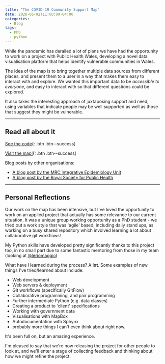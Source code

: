 ```yaml
---
title: "The COVID-19 Community Support Map"
date: 2020-06-02T11:00:00-04:00
categories:
  - Blog
tags:
  - PhD
  - python
---
```


While the pandemic has derailed a lot of plans we have had the opportunity to work on a project with Public Health Wales, developing a novel data visualisation platform that helps identify vulnerable communities in Wales. 

The idea of the map is to bring together multiple data sources from different places, and present them to a user in a way that makes them easy to interact with and explore. We wanted this important data to be *accessible to everyone*, and easy to interact with so that different questions could be explored. 

It also takes the interesting approach of juxtaposing support and need, using variables that indicate people may be well supported as well as those that suggest they might be vulnerable. 

***

## Read all about it

[See the code](https://github.com/DynamicGenetics/COVID-19-Community-Response){: .btn .btn--success}

[Visit the map!](https://covidresponsemap.wales/){: .btn .btn--success}

Blog posts by other organisations:
- [A blog post by the MRC Integrative Epidemiology Unit](https://ieureka.blogs.bristol.ac.uk/2020/06/02/covid-19-and-community-support-mapping-unmet-support-needs-across-wales/)
- [A blog post by the Royal Society for Public Health](https://www.rsph.org.uk/about-us/news/public-health-wales-launch-covid-10-community-response-map-tool.html)

***

## Personal Reflections

Our work on the map has been intensive, but I've loved the opportunity to work on an applied project that actually has some relevance to our current situation. It was a unique group working opportunity as a PhD student - we tried out a work style that was 'agile' based, including daily stand ups, as working on a busy shared repository which involved learning a lot about collaborative git workflows! 

My Python skills have developed pretty significantly thanks to this project too, in no small part due to some fantastic mentoring from those in my team (looking at [@leriomaggio](https://twitter.com/leriomaggio))

What have I learned during the process? A **lot**. Some examples of new things I've tried/learned about include:
- Web development
- Web servers & deployment
- Git workflows (specifically GitFlow)
- Collaborative programming, and pair programming
- Further intermediate Python (e.g. data classes)
- Creating a product to 'client' specifications
- Working with government data
- Visualisations with MapBox
- Autodocumentation with Sphynx
- probably more things I can't even think about right now.

It's been full on, but an amazing experience. 

I'm pleased to say that we're now releasing the project for other people to look at, and we'll enter a stage of collecting feedback and thinking about how we might refine the project. 

